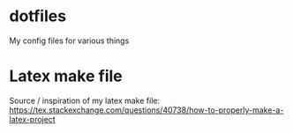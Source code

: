 # dotfiles
My config files for various things

# Latex make file
Source / inspiration of my latex make file:
https://tex.stackexchange.com/questions/40738/how-to-properly-make-a-latex-project